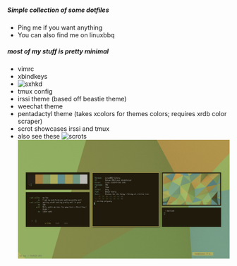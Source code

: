 ##### Simple collection of some dotfiles 
  - Ping me if you want anything
  - You can also find me on linuxbbq

##### most of my stuff is pretty minimal
- vimrc
- xbindkeys
- ![sxhkd](https://github.com/dkeg/wmtls/blob/master/.sxhkdrc)
- tmux config
- irssi theme (based off beastie theme)
- weechat theme
- pentadactyl theme (takes xcolors for themes colors; requires xrdb color scraper)
- scrot showcases irssi and tmux 
- also see these ![scrots](https://github.com/dkeg/scrots)
![git tag](https://github.com/dkeg/scrots/blob/master/_poly.png)


